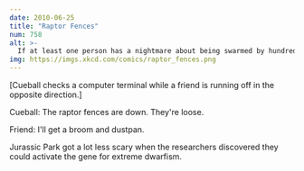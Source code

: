 ```yaml
---
date: 2010-06-25
title: "Raptor Fences"
num: 758
alt: >-
  If at least one person has a nightmare about being swarmed by hundreds of mouse-sized dromaeosaurids, my work will have been done.
img: https://imgs.xkcd.com/comics/raptor_fences.png
---
```

[Cueball checks a computer terminal while a friend is running off in the opposite direction.]

Cueball: The raptor fences are down. They're loose.

Friend: I'll get a broom and dustpan.

Jurassic Park got a lot less scary when the researchers discovered they could activate the gene for extreme dwarfism.